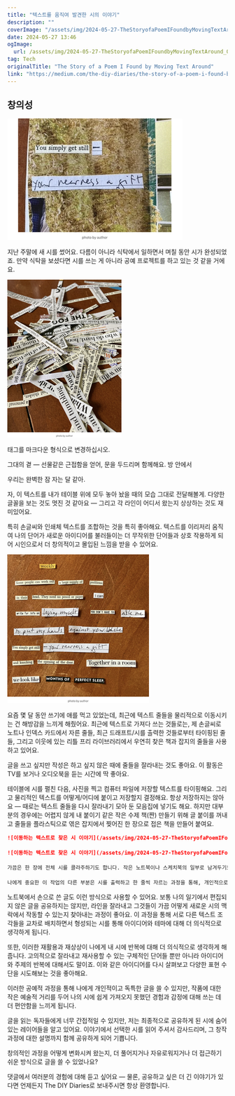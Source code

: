 ```yaml
---
title: "텍스트를 움직여 발견한 시의 이야기"
description: ""
coverImage: "/assets/img/2024-05-27-TheStoryofaPoemIFoundbyMovingTextAround_0.png"
date: 2024-05-27 13:46
ogImage: 
  url: /assets/img/2024-05-27-TheStoryofaPoemIFoundbyMovingTextAround_0.png
tag: Tech
originalTitle: "The Story of a Poem I Found by Moving Text Around"
link: "https://medium.com/the-diy-diaries/the-story-of-a-poem-i-found-by-moving-text-around-930bdc7532d6"
---
```



## 창의성

![이미지](/assets/img/2024-05-27-TheStoryofaPoemIFoundbyMovingTextAround_0.png)

지난 주말에 새 시를 썼어요. 다름이 아니라 식탁에서 일하면서 며칠 동안 시가 완성되었죠. 만약 식탁을 보셨다면 시를 쓰는 게 아니라 공예 프로젝트를 하고 있는 것 같을 거에요.

![이미지](/assets/img/2024-05-27-TheStoryofaPoemIFoundbyMovingTextAround_1.png)

<div class="content-ad"></div>

태그를 마크다운 형식으로 변경하십시오.

<div class="content-ad"></div>

그대의 곁 — 선물같은 근접함을 얻어,
문을 두드리며 함께해요. 방 안에서

우리는 완벽한 잠 자는 달 같아.

자, 이 텍스트를 내가 테이블 위에 모두 놓아 놨을 때의 모습 그대로 전달해볼게. 다양한 글꼴을 보는 것도 멋진 것 같아요 — 그리고 각 라인이 어디서 왔는지 상상하는 것도 재미있어요.

특히 손글씨와 인쇄체 텍스트를 조합하는 것을 특히 좋아해요. 텍스트를 이리저리 움직여 나의 단어가 새로운 아이디어를 불러들이는 더 무작위한 단어들과 상호 작용하게 되어 시인으로서 더 창의적이고 몰입된 느낌을 받을 수 있어요.

<div class="content-ad"></div>

![이미지](/assets/img/2024-05-27-TheStoryofaPoemIFoundbyMovingTextAround_2.png)

요즘 몇 달 동안 쓰기에 애를 먹고 있었는데, 최근에 텍스트 줄들을 물리적으로 이동시키는 건 해방감을 느끼게 해줬어요. 최근에 텍스트로 가져다 쓰는 것들로는, 제 손글씨로 노트나 인덱스 카드에서 자른 줄들, 최근 드래프트/시를 출력한 것들로부터 타이핑된 줄들, 그리고 이웃에 있는 리틀 프리 라이브러리에서 우연히 찾은 책과 잡지의 줄들을 사용하고 있어요.

글을 쓰고 싶지만 작성은 하고 싶지 않은 때에 줄들을 잘라내는 것도 좋아요. 이 활동은 TV를 보거나 오디오북을 듣는 시간에 딱 좋아요.

테이블에 시를 펼친 다음, 사진을 찍고 컴퓨터 파일에 저장할 텍스트를 타이핑해요. 그리고 물리적인 텍스트를 어떻게/어디에 붙이고 저장할지 결정해요. 항상 저장하지는 않아요 — 때로는 텍스트 줄들을 다시 잘라내기 모아 둔 모음집에 넣기도 해요. 하지만 대부분의 경우에는 어렵지 않게 내 붙이기 같은 작은 수제 책(짠) 만들기 위해 글 붙이를 꺼내고 줄들을 플라스틱으로 엮은 잡지에서 찢어진 한 장으로 접은 책을 만들어 붙여요.

<div class="content-ad"></div>

```markdown
![이동하는 텍스트로 찾은 시 이야기](/assets/img/2024-05-27-TheStoryofaPoemIFoundbyMovingTextAround_3.png)

![이동하는 텍스트로 찾은 시 이야기](/assets/img/2024-05-27-TheStoryofaPoemIFoundbyMovingTextAround_4.png)

가끔은 한 장에 전체 시를 콜라주하기도 합니다. 작은 노트북이나 스케치북의 일부로 남겨두기도 해요. 짧은 시의 경우, 시 전체 텍스트를 5x7인치 색인 카드에 맞출 수 있어요. 일부는 카드 위에 콜라주를 먼저 해요 (다른 일을 하면서 보거나 들을 때 하는 좋은 활동이기도 해요).

나에게 중요한 이 작업의 다른 부분은 시를 출력하고 한 줄씩 자르는 과정을 통해, 개인적으로 너무 민감하다고 느껴지거나 원래 완성된 형태로는 (적어도 지금은) 공개하거나 발표하기가 어려웠던 시를 다시 작업해 볼 수 있다는 것입니다.
```

<div class="content-ad"></div>

노트북에서 손으로 쓴 글도 이런 방식으로 사용할 수 있어요. 보통 나의 일기에서 편집되지 않은 글을 공유하지는 않지만, 라인을 잘라내고 그것들이 가끔 어떻게 새로운 시의 맥락에서 작동할 수 있는지 찾아내는 과정이 좋아요. 이 과정을 통해 서로 다른 텍스트 조각들을 교차로 배치하면서 형성되는 시를 통해 아이디어와 테마에 대해 더 의식적으로 생각하게 됩니다.

또한, 이러한 재활용과 재상상이 나에게 내 시에 반복에 대해 더 의식적으로 생각하게 해줍니다. 고의적으로 잘라내고 재사용할 수 있는 구체적인 단어들 뿐만 아니라 아이디어와 주제의 반복에 대해서도 말이죠. 이와 같은 아이디어를 다시 살펴보고 다양한 표현 수단을 시도해보는 것을 좋아해요.

이러한 공예적 과정을 통해 나에게 개인적이고 독특한 글을 쓸 수 있지만, 작품에 대한 작은 예술적 거리를 두어 나의 시에 쉽게 가져오지 못했던 경험과 감정에 대해 쓰는 데 더 편안함을 느끼게 됩니다.

<div class="content-ad"></div>

글을 읽는 독자들에게 너무 간접적일 수 있지만, 저는 최종적으로 공유하게 된 시에 숨어있는 레이어들을 알고 있어요. 이야기에서 선택한 시를 읽어 주셔서 감사드리며, 그 창작 과정에 대한 설명까지 함께 공유하게 되어 기쁩니다.

창의적인 과정을 어떻게 변화시켜 왔는지, 더 풀어지거나 자유로워지거나 더 접근하기 쉬운 방식으로 글을 쓸 수 있었나요?

댓글에서 여러분의 경험에 대해 듣고 싶어요 — 물론, 공유하고 싶은 더 긴 이야기가 있다면 언제든지 The DIY Diaries로 보내주시면 항상 환영합니다.